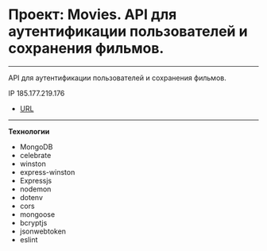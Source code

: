 # Проект: Movies. API для аутентификации пользователей и сохранения фильмов. 
------------------------------------
API для аутентификации пользователей и сохранения фильмов.

IP 185.177.219.176
* [URL](https://api.vss.students.nomoredomains.monster/)

------------------------------------

**Технологии**
* MongoDB
* celebrate
* winston
* express-winston
* Expressjs
* nodemon
* dotenv
* cors
* mongoose
* bcryptjs
* jsonwebtoken
* eslint
